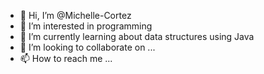 - 👋 Hi, I’m @Michelle-Cortez
- 👀 I’m interested in programming
- 🌱 I’m currently learning about data structures using Java
- 💞️ I’m looking to collaborate on ...
- 📫 How to reach me ...

<!---
Michelle-Cortez/Michelle-Cortez is a ✨ special ✨ repository because its `README.md` (this file) appears on your GitHub profile.
You can click the Preview link to take a look at your changes.
--->
